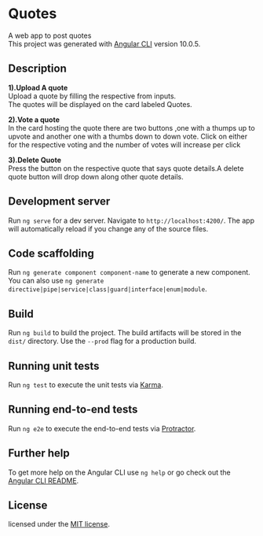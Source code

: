 # Quotes

A web app to post quotes <br>
This project was generated with [Angular CLI](https://github.com/angular/angular-cli) version 10.0.5.

## Description

**1).Upload A quote**  <br>
    Upload a quote by filling the respective from inputs. <br>
    The quotes will be displayed on the card labeled Quotes.<br>

**2).Vote a quote** <br>
    In the card hosting the quote there are two buttons ,one with a thumps up to upvote and another one with a thumbs down to down vote. Click on either for the respective voting and the number of votes will increase per click<br>

**3).Delete Quote** <br>
    Press the button on the respective quote that says quote details.A delete quote button will drop down along other quote details.<br>   


## Development server

Run `ng serve` for a dev server. Navigate to `http://localhost:4200/`. The app will automatically reload if you change any of the source files.

## Code scaffolding

Run `ng generate component component-name` to generate a new component. You can also use `ng generate directive|pipe|service|class|guard|interface|enum|module`.

## Build

Run `ng build` to build the project. The build artifacts will be stored in the `dist/` directory. Use the `--prod` flag for a production build.

## Running unit tests

Run `ng test` to execute the unit tests via [Karma](https://karma-runner.github.io).

## Running end-to-end tests

Run `ng e2e` to execute the end-to-end tests via [Protractor](http://www.protractortest.org/).

## Further help

To get more help on the Angular CLI use `ng help` or go check out the [Angular CLI README](https://github.com/angular/angular-cli/blob/master/README.md).

## License

licensed under the [MIT license](LICENSE).
